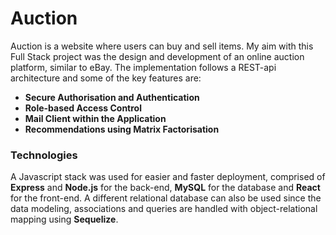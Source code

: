 # Auction

Auction is a website where users can buy and sell items. My aim with this Full Stack project was the design and development of an online auction platform, similar to eBay. The implementation follows a REST-api architecture and some of the key features are:

- **Secure Authorisation and Authentication**
- **Role-based Access Control**
- **Mail Client within the Application** 
- **Recommendations using Matrix Factorisation**

### Technologies
A Javascript stack was used for easier and faster deployment, comprised of **Express** and **Node.js** for the back-end, **MySQL** for the database and **React** for the front-end. A different relational database can also be used since the data modeling, associations and queries are handled with object-relational mapping using **Sequelize**.

